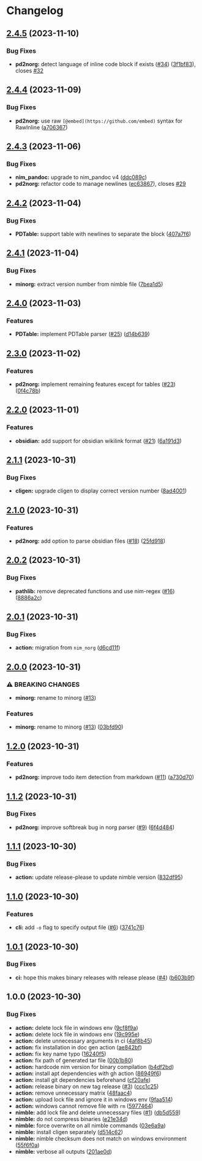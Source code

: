 # Changelog

## [2.4.5](https://github.com/pysan3/minorg/compare/v2.4.4...v2.4.5) (2023-11-10)


### Bug Fixes

* **pd2norg:** detect language of inline code block if exists ([#34](https://github.com/pysan3/minorg/issues/34)) ([3f1bf83](https://github.com/pysan3/minorg/commit/3f1bf83eab22b9a6e7d3c251b62f463c475a41ab)), closes [#32](https://github.com/pysan3/minorg/issues/32)

## [2.4.4](https://github.com/pysan3/minorg/compare/v2.4.3...v2.4.4) (2023-11-09)


### Bug Fixes

* **pd2norg:** use raw `[@embed](https://github.com/embed)` syntax for RawInline ([a706367](https://github.com/pysan3/minorg/commit/a706367bf1ef26cd53ab26ee43e0e94aeb1936c5))

## [2.4.3](https://github.com/pysan3/minorg/compare/v2.4.2...v2.4.3) (2023-11-06)


### Bug Fixes

* **nim_pandoc:** upgrade to nim_pandoc v4 ([ddc089c](https://github.com/pysan3/minorg/commit/ddc089ca396fbf073abb456f5ed554a66d1286b1))
* **pd2norg:** refactor code to manage newlines ([ec63867](https://github.com/pysan3/minorg/commit/ec6386794416d1593dd1678e94643caf0dffd69b)), closes [#29](https://github.com/pysan3/minorg/issues/29)

## [2.4.2](https://github.com/pysan3/minorg/compare/v2.4.1...v2.4.2) (2023-11-04)


### Bug Fixes

* **PDTable:** support table with newlines to separate the block ([407a7f6](https://github.com/pysan3/minorg/commit/407a7f62d5aa3c169287d1e42b0e9400c2dfa110))

## [2.4.1](https://github.com/pysan3/minorg/compare/v2.4.0...v2.4.1) (2023-11-04)


### Bug Fixes

* **minorg:** extract version number from nimble file ([7bea1d5](https://github.com/pysan3/minorg/commit/7bea1d5d8bc0eb1e2cf744e9c41dc5c54d69f565))

## [2.4.0](https://github.com/pysan3/minorg/compare/v2.3.0...v2.4.0) (2023-11-03)


### Features

* **PDTable:** implement PDTable parser ([#25](https://github.com/pysan3/minorg/issues/25)) ([d14b639](https://github.com/pysan3/minorg/commit/d14b639a70b63e7c73297c152e1d0df7384a6a91))

## [2.3.0](https://github.com/pysan3/minorg/compare/v2.2.0...v2.3.0) (2023-11-02)


### Features

* **pd2norg:** implement remaining features except for tables ([#23](https://github.com/pysan3/minorg/issues/23)) ([0f4c78b](https://github.com/pysan3/minorg/commit/0f4c78b540b086621c8e7ab62ff98fc3ea677512))

## [2.2.0](https://github.com/pysan3/minorg/compare/v2.1.1...v2.2.0) (2023-11-01)


### Features

* **obsidian:** add support for obsidian wikilink format ([#21](https://github.com/pysan3/minorg/issues/21)) ([6a191d3](https://github.com/pysan3/minorg/commit/6a191d3a5096a6fcf9cd5c2fe8bb9c03ce66886c))

## [2.1.1](https://github.com/pysan3/minorg/compare/v2.1.0...v2.1.1) (2023-10-31)


### Bug Fixes

* **cligen:** upgrade cligen to display correct version number ([8ad4001](https://github.com/pysan3/minorg/commit/8ad40016383875d7fc1f5c498fa27c80a17bd174))

## [2.1.0](https://github.com/pysan3/minorg/compare/v2.0.2...v2.1.0) (2023-10-31)


### Features

* **pd2norg:** add option to parse obsidian files ([#18](https://github.com/pysan3/minorg/issues/18)) ([25fd918](https://github.com/pysan3/minorg/commit/25fd9189879b29072e2818ec276cfe05a21fcfb0))

## [2.0.2](https://github.com/pysan3/minorg/compare/v2.0.1...v2.0.2) (2023-10-31)


### Bug Fixes

* **pathlib:** remove deprecated functions and use nim-regex ([#16](https://github.com/pysan3/minorg/issues/16)) ([8886a2c](https://github.com/pysan3/minorg/commit/8886a2c9664915351eb9ea98b3a856460b0a5d58))

## [2.0.1](https://github.com/pysan3/minorg/compare/v2.0.0...v2.0.1) (2023-10-31)


### Bug Fixes

* **action:** migration from `nim_norg` ([d6cd11f](https://github.com/pysan3/minorg/commit/d6cd11fbb63870917f9762adeeb6e6159dc1db8b))

## [2.0.0](https://github.com/pysan3/minorg/compare/v1.2.0...v2.0.0) (2023-10-31)


### ⚠ BREAKING CHANGES

* **minorg:** rename to minorg ([#13](https://github.com/pysan3/minorg/issues/13))

### Features

* **minorg:** rename to minorg ([#13](https://github.com/pysan3/minorg/issues/13)) ([03bfd90](https://github.com/pysan3/minorg/commit/03bfd9033f2fe958d1d651f71fe628d975e93274))

## [1.2.0](https://github.com/pysan3/nim_norg/compare/v1.1.2...v1.2.0) (2023-10-31)


### Features

* **pd2norg:** improve todo item detection from markdown ([#11](https://github.com/pysan3/nim_norg/issues/11)) ([a730d70](https://github.com/pysan3/nim_norg/commit/a730d700e47f119784d6ae04a5b14777efb1a07e))

## [1.1.2](https://github.com/pysan3/nim_norg/compare/v1.1.1...v1.1.2) (2023-10-31)


### Bug Fixes

* **pd2norg:** improve softbreak bug in norg parser ([#9](https://github.com/pysan3/nim_norg/issues/9)) ([6f4d484](https://github.com/pysan3/nim_norg/commit/6f4d484a21473d0748779f86f3b45d1da932f894))

## [1.1.1](https://github.com/pysan3/nim_norg/compare/v1.1.0...v1.1.1) (2023-10-30)


### Bug Fixes

* **action:** update release-please to update nimble version ([832df95](https://github.com/pysan3/nim_norg/commit/832df95a8cccb496f26fd27931ca3663dbd6c031))

## [1.1.0](https://github.com/pysan3/nim_norg/compare/v1.0.1...v1.1.0) (2023-10-30)


### Features

* **cli:** add `-o` flag to specify output file ([#6](https://github.com/pysan3/nim_norg/issues/6)) ([3741c76](https://github.com/pysan3/nim_norg/commit/3741c767d5362706d50b9dbd292ff08dbaad6725))

## [1.0.1](https://github.com/pysan3/nim_norg/compare/v1.0.0...v1.0.1) (2023-10-30)


### Bug Fixes

* **ci:** hope this makes binary releases with release please ([#4](https://github.com/pysan3/nim_norg/issues/4)) ([b603b9f](https://github.com/pysan3/nim_norg/commit/b603b9f6d99b47ebabdff524fd33c1d669fd2e53))

## 1.0.0 (2023-10-30)


### Bug Fixes

* **action:** delete lock file in windows env ([9cf8f9a](https://github.com/pysan3/nim_norg/commit/9cf8f9a16550549e1009986eb837dc96e91687c2))
* **action:** delete lock file in windows env ([19c995e](https://github.com/pysan3/nim_norg/commit/19c995e7a16efa7fafbbf346eb755d9ab174f7d6))
* **action:** delete unnecessary arguments in ci ([4af8b45](https://github.com/pysan3/nim_norg/commit/4af8b45c2dbe021451390f5d453615fb37c3f4a6))
* **action:** fix installation in doc gen action ([ae842bf](https://github.com/pysan3/nim_norg/commit/ae842bf5d0539b73fd1107acc5ec2df40388b6e7))
* **action:** fix key name typo ([16240f5](https://github.com/pysan3/nim_norg/commit/16240f5688cea4e367af8cedb61615376a9d8dac))
* **action:** fix path of generated tar file ([00b1b80](https://github.com/pysan3/nim_norg/commit/00b1b8027e6df7dbd5dea8d16afacf964c6a0c5b))
* **action:** hardcode nim version for binary compilation ([b4df2bd](https://github.com/pysan3/nim_norg/commit/b4df2bde09513a3941431d37b5a81c2041b8a13e))
* **action:** install apt dependencies with gh action ([86949f6](https://github.com/pysan3/nim_norg/commit/86949f649b2a27628281fae99b9f7b3b432e5f35))
* **action:** install git dependencies beforehand ([cf20afe](https://github.com/pysan3/nim_norg/commit/cf20afe7bad58c41f3783c0574f14392250fbd17))
* **action:** release binary on new tag release ([#3](https://github.com/pysan3/nim_norg/issues/3)) ([ccc1c25](https://github.com/pysan3/nim_norg/commit/ccc1c25db70d19923dfa0a359e84a78abbced5fc))
* **action:** remove unnecessary matrix ([48faac4](https://github.com/pysan3/nim_norg/commit/48faac4d754115d3631f5886ca8c1a996a2e893e))
* **action:** upload lock file and ignore it in windows env ([9faa514](https://github.com/pysan3/nim_norg/commit/9faa514243729ac8d33deaabb7a8231bad3aa2e1))
* **action:** windows cannot remove file with `rm` ([5977464](https://github.com/pysan3/nim_norg/commit/59774645458941d436307d7fdd5cba0ff45823a4))
* **nimble:** add lock file and delete unnecessary files ([#1](https://github.com/pysan3/nim_norg/issues/1)) ([db5d559](https://github.com/pysan3/nim_norg/commit/db5d559ff6ddfe5ece3b34a1efaf28aeef8b68c4))
* **nimble:** do not compress binaries ([e21e34d](https://github.com/pysan3/nim_norg/commit/e21e34d82035a3f5976c7d816481931da96c46d9))
* **nimble:** force overwrite on all nimble commands ([03e6a9a](https://github.com/pysan3/nim_norg/commit/03e6a9abbf652b01ec45499f23c483a617372a66))
* **nimble:** install cligen separately ([d514c62](https://github.com/pysan3/nim_norg/commit/d514c62e10f210bd2a35fd305dc9c7ff806229c0))
* **nimble:** nimble checksum does not match on windows environment ([55f6f0a](https://github.com/pysan3/nim_norg/commit/55f6f0a55d7ff684c67645e0cae5d2fbff1a334a))
* **nimble:** verbose all outputs ([201ae0d](https://github.com/pysan3/nim_norg/commit/201ae0d7aaea70fcafb55b77e2e5b8f928480bf6))
